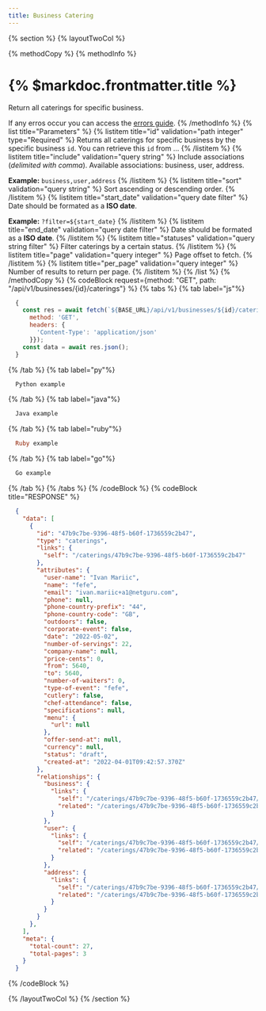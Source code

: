 ```yaml
---
title: Business Catering
---
```

{% section %}
{% layoutTwoCol %}

{% methodCopy %}
{% methodInfo %}
  # {% $markdoc.frontmatter.title %}
  Return all caterings for specific business.

  If any erros occur you can access the [errors guide](/errors).
{% /methodInfo %}
{% list title="Parameters" %}
  {% listitem title="id" validation="path integer" type="Required" %}
  Returns all caterings for specific business by the specific business `id`. You can retrieve this `id` from ...
  {% /listitem %}
  {% listitem title="include" validation="query string" %}
  Include associations (*delimited with comma*). Available associations: business, user, address. 
  
  **Example:** `business,user,address`
  {% /listitem %}
  {% listitem title="sort" validation="query string" %}
  Sort ascending or descending order.
  {% /listitem %}
  {% listitem title="start_date" validation="query date filter" %}
  Date should be formated as a **ISO date**. 
  
  **Example:** `?filter=${start_date}`
  {% /listitem %}
  {% listitem title="end_date" validation="query date filter" %}
  Date should be formated as a **ISO date**.
  {% /listitem %}
  {% listitem title="statuses" validation="query string filter" %}
  Filter caterings by a certain status.
  {% /listitem %}
  {% listitem title="page" validation="query integer" %}
  Page offset to fetch.
  {% /listitem %}
  {% listitem title="per_page" validation="query integer" %}
  Number of results to return per page.
  {% /listitem %}
{% /list %}
{% /methodCopy %}
{% codeBlock request={method: "GET", path: "/api/v1/businesses/{id}/caterings"} %}
{% tabs %}
  {% tab label="js"%}
  ```js
    {
      const res = await fetch(`${BASE_URL}/api/v1/businesses/${id}/caterings`, {
        method: 'GET',
        headers: {
          'Content-Type': 'application/json'
        }});
      const data = await res.json();
    }
  ```
  {% /tab %}
  {% tab label="py"%}
  ```py
    Python example
  ```
  {% /tab %}
  {% tab label="java"%}
  ```java
    Java example
  ```
  {% /tab %}
  {% tab label="ruby"%}
  ```ruby
    Ruby example
  ```
  {% /tab %}
  {% tab label="go"%}
  ```go
    Go example
  ```
  {% /tab %}
{% /tabs %}
{% /codeBlock %}
{% codeBlock title="RESPONSE" %}
  ```json
    {
      "data": [
        {
          "id": "47b9c7be-9396-48f5-b60f-1736559c2b47",
          "type": "caterings",
          "links": {
            "self": "/caterings/47b9c7be-9396-48f5-b60f-1736559c2b47"
          },
          "attributes": {
            "user-name": "Ivan Mariic",
            "name": "fefe",
            "email": "ivan.mariic+a1@netguru.com",
            "phone": null,
            "phone-country-prefix": "44",
            "phone-country-code": "GB",
            "outdoors": false,
            "corporate-event": false,
            "date": "2022-05-02",
            "number-of-servings": 22,
            "company-name": null,
            "price-cents": 0,
            "from": 5640,
            "to": 5640,
            "number-of-waiters": 0,
            "type-of-event": "fefe",
            "cutlery": false,
            "chef-attendance": false,
            "specifications": null,
            "menu": {
              "url": null
            },
            "offer-send-at": null,
            "currency": null,
            "status": "draft",
            "created-at": "2022-04-01T09:42:57.370Z"
          },
          "relationships": {
            "business": {
              "links": {
                "self": "/caterings/47b9c7be-9396-48f5-b60f-1736559c2b47/relationships/business",
                "related": "/caterings/47b9c7be-9396-48f5-b60f-1736559c2b47/business"
              }
            },
            "user": {
              "links": {
                "self": "/caterings/47b9c7be-9396-48f5-b60f-1736559c2b47/relationships/user",
                "related": "/caterings/47b9c7be-9396-48f5-b60f-1736559c2b47/user"
              }
            },
            "address": {
              "links": {
                "self": "/caterings/47b9c7be-9396-48f5-b60f-1736559c2b47/relationships/address",
                "related": "/caterings/47b9c7be-9396-48f5-b60f-1736559c2b47/address"
              }
            }
          }
        },
      ],
      "meta": {
        "total-count": 27,
        "total-pages": 3
      }
    }
  ```
{% /codeBlock %}  

{% /layoutTwoCol %}
{% /section %}
